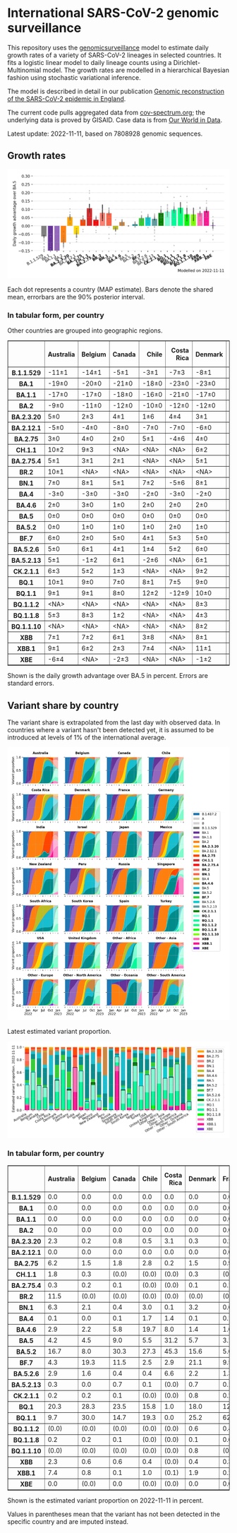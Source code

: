 # International SARS-CoV-2 genomic surveillance

This repository uses the [genomicsurveillance](https://github.com/gerstung-lab/genomicsurveillance) model to estimate daily growth rates of a variety of SARS-CoV-2 lineages in selected countries. It fits a logistic linear model to daily lineage counts using a Dirichlet-Multinomial model. The growth rates are modelled in a hierarchical Bayesian fashion using stochastic variational inference. 

The model is described in detail in our publication [Genomic reconstruction of the SARS-CoV-2 epidemic in England](https://www.nature.com/articles/s41586-021-04069-y).

The current code pulls aggregated data from [cov-spectrum.org](cov-spectrum.org); the underlying data is proved by GISAID. Case data is from [Our World in Data](https://ourworldindata.org/explorers/coronavirus-data-explorer).

Latest update: 2022-11-11, based on 7808928 genomic sequences.

## Growth rates
![Growth rates](plots/growth-rate-latest.png)

Each dot represents a country (MAP estimate). Bars denote the shared mean, errorbars are the 90% posterior interval.

### In tabular form, per country

Other countries are grouped into geographic regions.

<small><table border="1" class="dataframe">
  <thead>
    <tr style="text-align: right;">
      <th></th>
      <th>Australia</th>
      <th>Belgium</th>
      <th>Canada</th>
      <th>Chile</th>
      <th>Costa Rica</th>
      <th>Denmark</th>
      <th>France</th>
      <th>Germany</th>
      <th>India</th>
      <th>Israel</th>
      <th>Japan</th>
      <th>Mexico</th>
      <th>New Zealand</th>
      <th>Other - Africa</th>
      <th>Other - Asia</th>
      <th>Other - Europe</th>
      <th>Other - North America</th>
      <th>Other - Oceania</th>
      <th>Other - South America</th>
      <th>Peru</th>
      <th>Russia</th>
      <th>Singapore</th>
      <th>South Africa</th>
      <th>South Korea</th>
      <th>Spain</th>
      <th>Turkey</th>
      <th>USA</th>
      <th>United Kingdom</th>
    </tr>
  </thead>
  <tbody>
    <tr>
      <th>B.1.1.529</th>
      <td>-11±1</td>
      <td>-14±1</td>
      <td>-5±1</td>
      <td>-3±1</td>
      <td>-7±3</td>
      <td>-8±1</td>
      <td>-7±0</td>
      <td>-6±0</td>
      <td>-4±0</td>
      <td>-5±1</td>
      <td>-3±1</td>
      <td>-4±1</td>
      <td>-9±1</td>
      <td>-7±0</td>
      <td>-4±0</td>
      <td>-14±0</td>
      <td>-19±1</td>
      <td>&lt;NA&gt;</td>
      <td>-11±0</td>
      <td>-5±1</td>
      <td>-13±1</td>
      <td>-4±1</td>
      <td>-9±0</td>
      <td>-2±2</td>
      <td>-3±0</td>
      <td>-15±1</td>
      <td>-3±0</td>
      <td>-13±0</td>
    </tr>
    <tr>
      <th>BA.1</th>
      <td>-19±0</td>
      <td>-20±0</td>
      <td>-21±0</td>
      <td>-18±0</td>
      <td>-23±0</td>
      <td>-23±0</td>
      <td>-17±0</td>
      <td>-20±0</td>
      <td>-12±0</td>
      <td>-22±0</td>
      <td>-21±0</td>
      <td>-18±0</td>
      <td>-23±0</td>
      <td>-15±0</td>
      <td>-11±0</td>
      <td>-18±0</td>
      <td>-20±0</td>
      <td>-7±1</td>
      <td>-18±0</td>
      <td>-22±0</td>
      <td>-17±0</td>
      <td>-14±0</td>
      <td>-15±0</td>
      <td>-20±0</td>
      <td>-19±0</td>
      <td>-22±0</td>
      <td>-20±0</td>
      <td>-23±0</td>
    </tr>
    <tr>
      <th>BA.1.1</th>
      <td>-17±0</td>
      <td>-17±0</td>
      <td>-18±0</td>
      <td>-16±0</td>
      <td>-21±0</td>
      <td>-17±0</td>
      <td>-15±0</td>
      <td>-17±0</td>
      <td>-11±0</td>
      <td>-18±0</td>
      <td>-17±0</td>
      <td>-16±0</td>
      <td>-14±0</td>
      <td>-14±0</td>
      <td>-10±0</td>
      <td>-16±0</td>
      <td>-18±0</td>
      <td>-8±1</td>
      <td>-17±0</td>
      <td>-21±0</td>
      <td>-17±0</td>
      <td>-8±0</td>
      <td>-13±0</td>
      <td>-16±0</td>
      <td>-17±0</td>
      <td>-17±0</td>
      <td>-18±0</td>
      <td>-19±0</td>
    </tr>
    <tr>
      <th>BA.2</th>
      <td>-9±0</td>
      <td>-11±0</td>
      <td>-12±0</td>
      <td>-10±0</td>
      <td>-12±0</td>
      <td>-12±0</td>
      <td>-7±0</td>
      <td>-11±0</td>
      <td>-3±0</td>
      <td>-11±0</td>
      <td>-10±0</td>
      <td>-10±0</td>
      <td>-9±0</td>
      <td>-7±0</td>
      <td>-6±0</td>
      <td>-10±0</td>
      <td>-11±0</td>
      <td>-9±1</td>
      <td>-10±0</td>
      <td>-13±0</td>
      <td>-12±0</td>
      <td>-4±0</td>
      <td>-8±0</td>
      <td>-9±0</td>
      <td>-9±0</td>
      <td>-9±0</td>
      <td>-10±0</td>
      <td>-12±0</td>
    </tr>
    <tr>
      <th>BA.2.3.20</th>
      <td>5±0</td>
      <td>2±3</td>
      <td>4±1</td>
      <td>1±6</td>
      <td>4±4</td>
      <td>3±1</td>
      <td>4±1</td>
      <td>7±1</td>
      <td>5±5</td>
      <td>7±1</td>
      <td>7±1</td>
      <td>&lt;NA&gt;</td>
      <td>4±2</td>
      <td>10±4</td>
      <td>5±0</td>
      <td>8±0</td>
      <td>&lt;NA&gt;</td>
      <td>16±4</td>
      <td>&lt;NA&gt;</td>
      <td>&lt;NA&gt;</td>
      <td>&lt;NA&gt;</td>
      <td>4±1</td>
      <td>&lt;NA&gt;</td>
      <td>6±1</td>
      <td>6±2</td>
      <td>-10±5</td>
      <td>7±0</td>
      <td>5±1</td>
    </tr>
    <tr>
      <th>BA.2.12.1</th>
      <td>-5±0</td>
      <td>-4±0</td>
      <td>-8±0</td>
      <td>-7±0</td>
      <td>-7±0</td>
      <td>-6±0</td>
      <td>-3±0</td>
      <td>-4±0</td>
      <td>-4±0</td>
      <td>-6±0</td>
      <td>-7±0</td>
      <td>-6±0</td>
      <td>-6±0</td>
      <td>-4±0</td>
      <td>-3±0</td>
      <td>-4±0</td>
      <td>-7±0</td>
      <td>-6±2</td>
      <td>-6±0</td>
      <td>-10±0</td>
      <td>-6±1</td>
      <td>-2±0</td>
      <td>-2±1</td>
      <td>-5±0</td>
      <td>-4±0</td>
      <td>-5±0</td>
      <td>-7±0</td>
      <td>-5±0</td>
    </tr>
    <tr>
      <th>BA.2.75</th>
      <td>3±0</td>
      <td>4±0</td>
      <td>2±0</td>
      <td>5±1</td>
      <td>-4±6</td>
      <td>4±0</td>
      <td>4±0</td>
      <td>4±0</td>
      <td>5±0</td>
      <td>4±0</td>
      <td>2±0</td>
      <td>6±2</td>
      <td>3±0</td>
      <td>4±1</td>
      <td>4±0</td>
      <td>4±0</td>
      <td>-2±3</td>
      <td>&lt;NA&gt;</td>
      <td>4±1</td>
      <td>2±1</td>
      <td>4±1</td>
      <td>4±0</td>
      <td>1±1</td>
      <td>3±0</td>
      <td>6±1</td>
      <td>4±1</td>
      <td>4±0</td>
      <td>4±0</td>
    </tr>
    <tr>
      <th>CH.1.1</th>
      <td>10±2</td>
      <td>9±3</td>
      <td>&lt;NA&gt;</td>
      <td>&lt;NA&gt;</td>
      <td>&lt;NA&gt;</td>
      <td>6±2</td>
      <td>&lt;NA&gt;</td>
      <td>11±3</td>
      <td>17±3</td>
      <td>6±3</td>
      <td>9±3</td>
      <td>&lt;NA&gt;</td>
      <td>&lt;NA&gt;</td>
      <td>&lt;NA&gt;</td>
      <td>20±3</td>
      <td>16±2</td>
      <td>&lt;NA&gt;</td>
      <td>&lt;NA&gt;</td>
      <td>&lt;NA&gt;</td>
      <td>&lt;NA&gt;</td>
      <td>&lt;NA&gt;</td>
      <td>21±3</td>
      <td>&lt;NA&gt;</td>
      <td>8±2</td>
      <td>&lt;NA&gt;</td>
      <td>&lt;NA&gt;</td>
      <td>7±2</td>
      <td>11±2</td>
    </tr>
    <tr>
      <th>BA.2.75.4</th>
      <td>5±1</td>
      <td>3±1</td>
      <td>2±1</td>
      <td>&lt;NA&gt;</td>
      <td>&lt;NA&gt;</td>
      <td>5±1</td>
      <td>5±1</td>
      <td>4±1</td>
      <td>6±0</td>
      <td>1±2</td>
      <td>-4±3</td>
      <td>0±4</td>
      <td>&lt;NA&gt;</td>
      <td>&lt;NA&gt;</td>
      <td>5±2</td>
      <td>5±0</td>
      <td>&lt;NA&gt;</td>
      <td>&lt;NA&gt;</td>
      <td>&lt;NA&gt;</td>
      <td>&lt;NA&gt;</td>
      <td>&lt;NA&gt;</td>
      <td>1±1</td>
      <td>-3±4</td>
      <td>3±2</td>
      <td>4±4</td>
      <td>&lt;NA&gt;</td>
      <td>5±1</td>
      <td>4±1</td>
    </tr>
    <tr>
      <th>BR.2</th>
      <td>10±1</td>
      <td>&lt;NA&gt;</td>
      <td>&lt;NA&gt;</td>
      <td>&lt;NA&gt;</td>
      <td>&lt;NA&gt;</td>
      <td>&lt;NA&gt;</td>
      <td>&lt;NA&gt;</td>
      <td>&lt;NA&gt;</td>
      <td>&lt;NA&gt;</td>
      <td>&lt;NA&gt;</td>
      <td>7±3</td>
      <td>&lt;NA&gt;</td>
      <td>&lt;NA&gt;</td>
      <td>&lt;NA&gt;</td>
      <td>&lt;NA&gt;</td>
      <td>&lt;NA&gt;</td>
      <td>&lt;NA&gt;</td>
      <td>&lt;NA&gt;</td>
      <td>&lt;NA&gt;</td>
      <td>&lt;NA&gt;</td>
      <td>&lt;NA&gt;</td>
      <td>&lt;NA&gt;</td>
      <td>&lt;NA&gt;</td>
      <td>&lt;NA&gt;</td>
      <td>&lt;NA&gt;</td>
      <td>&lt;NA&gt;</td>
      <td>4±3</td>
      <td>&lt;NA&gt;</td>
    </tr>
    <tr>
      <th>BN.1</th>
      <td>7±0</td>
      <td>8±1</td>
      <td>5±1</td>
      <td>7±2</td>
      <td>-5±6</td>
      <td>8±1</td>
      <td>8±2</td>
      <td>7±1</td>
      <td>11±0</td>
      <td>9±1</td>
      <td>10±1</td>
      <td>-1±6</td>
      <td>4±2</td>
      <td>&lt;NA&gt;</td>
      <td>10±1</td>
      <td>11±0</td>
      <td>0±5</td>
      <td>&lt;NA&gt;</td>
      <td>&lt;NA&gt;</td>
      <td>-8±7</td>
      <td>2±5</td>
      <td>7±1</td>
      <td>&lt;NA&gt;</td>
      <td>9±1</td>
      <td>8±4</td>
      <td>6±3</td>
      <td>11±1</td>
      <td>8±0</td>
    </tr>
    <tr>
      <th>BA.4</th>
      <td>-3±0</td>
      <td>-3±0</td>
      <td>-3±0</td>
      <td>-2±0</td>
      <td>-3±0</td>
      <td>-2±0</td>
      <td>-1±0</td>
      <td>-2±0</td>
      <td>-3±0</td>
      <td>-2±0</td>
      <td>-3±0</td>
      <td>-2±0</td>
      <td>-3±0</td>
      <td>-3±0</td>
      <td>-2±0</td>
      <td>-2±0</td>
      <td>-2±0</td>
      <td>4±4</td>
      <td>-2±0</td>
      <td>-3±0</td>
      <td>-5±1</td>
      <td>-2±0</td>
      <td>-2±0</td>
      <td>-3±0</td>
      <td>-1±0</td>
      <td>-2±0</td>
      <td>-2±0</td>
      <td>-2±0</td>
    </tr>
    <tr>
      <th>BA.4.6</th>
      <td>2±0</td>
      <td>3±0</td>
      <td>1±0</td>
      <td>2±0</td>
      <td>2±0</td>
      <td>2±0</td>
      <td>3±0</td>
      <td>2±0</td>
      <td>4±1</td>
      <td>3±0</td>
      <td>1±0</td>
      <td>3±0</td>
      <td>2±0</td>
      <td>1±0</td>
      <td>4±0</td>
      <td>2±0</td>
      <td>2±0</td>
      <td>&lt;NA&gt;</td>
      <td>2±0</td>
      <td>2±0</td>
      <td>1±1</td>
      <td>3±1</td>
      <td>0±0</td>
      <td>1±0</td>
      <td>3±0</td>
      <td>2±1</td>
      <td>2±0</td>
      <td>2±0</td>
    </tr>
    <tr>
      <th>BA.5</th>
      <td>0±0</td>
      <td>0±0</td>
      <td>0±0</td>
      <td>0±0</td>
      <td>0±0</td>
      <td>0±0</td>
      <td>0±0</td>
      <td>0±0</td>
      <td>0±0</td>
      <td>0±0</td>
      <td>0±0</td>
      <td>0±0</td>
      <td>0±0</td>
      <td>0±0</td>
      <td>0±0</td>
      <td>0±0</td>
      <td>0±0</td>
      <td>0±0</td>
      <td>0±0</td>
      <td>0±0</td>
      <td>0±0</td>
      <td>0±0</td>
      <td>0±0</td>
      <td>0±0</td>
      <td>0±0</td>
      <td>0±0</td>
      <td>0±0</td>
      <td>0±0</td>
    </tr>
    <tr>
      <th>BA.5.2</th>
      <td>0±0</td>
      <td>1±0</td>
      <td>1±0</td>
      <td>1±0</td>
      <td>2±0</td>
      <td>1±0</td>
      <td>1±0</td>
      <td>2±0</td>
      <td>1±0</td>
      <td>0±0</td>
      <td>1±0</td>
      <td>1±0</td>
      <td>0±0</td>
      <td>0±0</td>
      <td>0±0</td>
      <td>1±0</td>
      <td>0±0</td>
      <td>2±1</td>
      <td>0±0</td>
      <td>1±0</td>
      <td>2±0</td>
      <td>1±0</td>
      <td>-1±0</td>
      <td>2±0</td>
      <td>1±0</td>
      <td>1±0</td>
      <td>1±0</td>
      <td>1±0</td>
    </tr>
    <tr>
      <th>BF.7</th>
      <td>6±0</td>
      <td>2±0</td>
      <td>5±0</td>
      <td>4±1</td>
      <td>5±3</td>
      <td>5±0</td>
      <td>5±0</td>
      <td>5±0</td>
      <td>3±3</td>
      <td>5±0</td>
      <td>5±0</td>
      <td>6±1</td>
      <td>4±1</td>
      <td>4±1</td>
      <td>6±1</td>
      <td>4±0</td>
      <td>6±1</td>
      <td>&lt;NA&gt;</td>
      <td>5±0</td>
      <td>5±2</td>
      <td>5±0</td>
      <td>0±6</td>
      <td>3±1</td>
      <td>8±1</td>
      <td>5±0</td>
      <td>3±1</td>
      <td>5±0</td>
      <td>4±0</td>
    </tr>
    <tr>
      <th>BA.5.2.6</th>
      <td>5±0</td>
      <td>6±1</td>
      <td>4±1</td>
      <td>1±4</td>
      <td>5±2</td>
      <td>6±0</td>
      <td>6±0</td>
      <td>6±0</td>
      <td>4±1</td>
      <td>5±1</td>
      <td>5±0</td>
      <td>-1±8</td>
      <td>5±2</td>
      <td>3±1</td>
      <td>6±0</td>
      <td>5±0</td>
      <td>2±7</td>
      <td>&lt;NA&gt;</td>
      <td>4±2</td>
      <td>&lt;NA&gt;</td>
      <td>7±1</td>
      <td>7±1</td>
      <td>2±0</td>
      <td>6±1</td>
      <td>5±1</td>
      <td>6±0</td>
      <td>3±0</td>
      <td>5±0</td>
    </tr>
    <tr>
      <th>BA.5.2.13</th>
      <td>5±1</td>
      <td>-1±2</td>
      <td>6±1</td>
      <td>-2±6</td>
      <td>&lt;NA&gt;</td>
      <td>6±1</td>
      <td>5±1</td>
      <td>6±1</td>
      <td>-3±4</td>
      <td>3±2</td>
      <td>-8±4</td>
      <td>-4±5</td>
      <td>&lt;NA&gt;</td>
      <td>&lt;NA&gt;</td>
      <td>5±1</td>
      <td>4±1</td>
      <td>&lt;NA&gt;</td>
      <td>&lt;NA&gt;</td>
      <td>&lt;NA&gt;</td>
      <td>&lt;NA&gt;</td>
      <td>5±6</td>
      <td>6±4</td>
      <td>-6±5</td>
      <td>2±6</td>
      <td>7±2</td>
      <td>0±3</td>
      <td>5±1</td>
      <td>5±0</td>
    </tr>
    <tr>
      <th>CK.2.1.1</th>
      <td>6±3</td>
      <td>5±2</td>
      <td>1±3</td>
      <td>&lt;NA&gt;</td>
      <td>&lt;NA&gt;</td>
      <td>9±2</td>
      <td>10±3</td>
      <td>8±1</td>
      <td>&lt;NA&gt;</td>
      <td>3±3</td>
      <td>8±3</td>
      <td>8±2</td>
      <td>&lt;NA&gt;</td>
      <td>&lt;NA&gt;</td>
      <td>&lt;NA&gt;</td>
      <td>11±1</td>
      <td>&lt;NA&gt;</td>
      <td>&lt;NA&gt;</td>
      <td>&lt;NA&gt;</td>
      <td>&lt;NA&gt;</td>
      <td>&lt;NA&gt;</td>
      <td>20±3</td>
      <td>6±3</td>
      <td>9±3</td>
      <td>12±2</td>
      <td>&lt;NA&gt;</td>
      <td>7±2</td>
      <td>6±2</td>
    </tr>
    <tr>
      <th>BQ.1</th>
      <td>10±1</td>
      <td>9±0</td>
      <td>7±0</td>
      <td>8±1</td>
      <td>7±5</td>
      <td>9±0</td>
      <td>8±0</td>
      <td>8±0</td>
      <td>6±7</td>
      <td>7±0</td>
      <td>8±1</td>
      <td>11±2</td>
      <td>6±2</td>
      <td>8±0</td>
      <td>13±1</td>
      <td>9±0</td>
      <td>12±1</td>
      <td>&lt;NA&gt;</td>
      <td>7±2</td>
      <td>&lt;NA&gt;</td>
      <td>&lt;NA&gt;</td>
      <td>23±2</td>
      <td>6±2</td>
      <td>8±1</td>
      <td>10±1</td>
      <td>8±1</td>
      <td>8±0</td>
      <td>9±0</td>
    </tr>
    <tr>
      <th>BQ.1.1</th>
      <td>9±1</td>
      <td>9±1</td>
      <td>8±0</td>
      <td>12±2</td>
      <td>-12±9</td>
      <td>10±0</td>
      <td>8±0</td>
      <td>10±0</td>
      <td>&lt;NA&gt;</td>
      <td>10±0</td>
      <td>11±1</td>
      <td>9±2</td>
      <td>-1±8</td>
      <td>8±1</td>
      <td>13±1</td>
      <td>11±0</td>
      <td>14±2</td>
      <td>&lt;NA&gt;</td>
      <td>6±2</td>
      <td>&lt;NA&gt;</td>
      <td>&lt;NA&gt;</td>
      <td>17±2</td>
      <td>5±2</td>
      <td>11±1</td>
      <td>12±0</td>
      <td>8±2</td>
      <td>10±0</td>
      <td>8±0</td>
    </tr>
    <tr>
      <th>BQ.1.1.2</th>
      <td>&lt;NA&gt;</td>
      <td>&lt;NA&gt;</td>
      <td>&lt;NA&gt;</td>
      <td>&lt;NA&gt;</td>
      <td>&lt;NA&gt;</td>
      <td>8±3</td>
      <td>18±3</td>
      <td>&lt;NA&gt;</td>
      <td>&lt;NA&gt;</td>
      <td>8±4</td>
      <td>&lt;NA&gt;</td>
      <td>&lt;NA&gt;</td>
      <td>&lt;NA&gt;</td>
      <td>&lt;NA&gt;</td>
      <td>&lt;NA&gt;</td>
      <td>12±3</td>
      <td>&lt;NA&gt;</td>
      <td>&lt;NA&gt;</td>
      <td>&lt;NA&gt;</td>
      <td>&lt;NA&gt;</td>
      <td>&lt;NA&gt;</td>
      <td>&lt;NA&gt;</td>
      <td>&lt;NA&gt;</td>
      <td>&lt;NA&gt;</td>
      <td>&lt;NA&gt;</td>
      <td>&lt;NA&gt;</td>
      <td>10±3</td>
      <td>11±2</td>
    </tr>
    <tr>
      <th>BQ.1.1.8</th>
      <td>5±3</td>
      <td>8±3</td>
      <td>1±2</td>
      <td>&lt;NA&gt;</td>
      <td>&lt;NA&gt;</td>
      <td>4±3</td>
      <td>14±3</td>
      <td>8±3</td>
      <td>&lt;NA&gt;</td>
      <td>&lt;NA&gt;</td>
      <td>&lt;NA&gt;</td>
      <td>&lt;NA&gt;</td>
      <td>&lt;NA&gt;</td>
      <td>&lt;NA&gt;</td>
      <td>18±3</td>
      <td>8±3</td>
      <td>&lt;NA&gt;</td>
      <td>&lt;NA&gt;</td>
      <td>&lt;NA&gt;</td>
      <td>&lt;NA&gt;</td>
      <td>&lt;NA&gt;</td>
      <td>&lt;NA&gt;</td>
      <td>&lt;NA&gt;</td>
      <td>&lt;NA&gt;</td>
      <td>&lt;NA&gt;</td>
      <td>2±4</td>
      <td>4±2</td>
      <td>12±1</td>
    </tr>
    <tr>
      <th>BQ.1.1.10</th>
      <td>&lt;NA&gt;</td>
      <td>&lt;NA&gt;</td>
      <td>&lt;NA&gt;</td>
      <td>&lt;NA&gt;</td>
      <td>&lt;NA&gt;</td>
      <td>8±2</td>
      <td>&lt;NA&gt;</td>
      <td>9±3</td>
      <td>&lt;NA&gt;</td>
      <td>6±4</td>
      <td>&lt;NA&gt;</td>
      <td>&lt;NA&gt;</td>
      <td>&lt;NA&gt;</td>
      <td>&lt;NA&gt;</td>
      <td>&lt;NA&gt;</td>
      <td>10±3</td>
      <td>&lt;NA&gt;</td>
      <td>&lt;NA&gt;</td>
      <td>&lt;NA&gt;</td>
      <td>&lt;NA&gt;</td>
      <td>&lt;NA&gt;</td>
      <td>&lt;NA&gt;</td>
      <td>&lt;NA&gt;</td>
      <td>&lt;NA&gt;</td>
      <td>&lt;NA&gt;</td>
      <td>&lt;NA&gt;</td>
      <td>5±3</td>
      <td>2±3</td>
    </tr>
    <tr>
      <th>XBB</th>
      <td>7±1</td>
      <td>7±2</td>
      <td>6±1</td>
      <td>3±8</td>
      <td>&lt;NA&gt;</td>
      <td>8±1</td>
      <td>11±2</td>
      <td>6±2</td>
      <td>11±0</td>
      <td>11±2</td>
      <td>7±2</td>
      <td>&lt;NA&gt;</td>
      <td>6±3</td>
      <td>3±8</td>
      <td>8±0</td>
      <td>10±1</td>
      <td>&lt;NA&gt;</td>
      <td>&lt;NA&gt;</td>
      <td>-8±8</td>
      <td>&lt;NA&gt;</td>
      <td>&lt;NA&gt;</td>
      <td>8±0</td>
      <td>-9±9</td>
      <td>11±3</td>
      <td>9±5</td>
      <td>-15±9</td>
      <td>8±1</td>
      <td>7±1</td>
    </tr>
    <tr>
      <th>XBB.1</th>
      <td>9±1</td>
      <td>6±2</td>
      <td>2±3</td>
      <td>7±4</td>
      <td>&lt;NA&gt;</td>
      <td>11±1</td>
      <td>8±3</td>
      <td>7±2</td>
      <td>15±1</td>
      <td>11±1</td>
      <td>8±2</td>
      <td>&lt;NA&gt;</td>
      <td>6±4</td>
      <td>&lt;NA&gt;</td>
      <td>7±1</td>
      <td>14±1</td>
      <td>6±4</td>
      <td>22±4</td>
      <td>2±5</td>
      <td>&lt;NA&gt;</td>
      <td>&lt;NA&gt;</td>
      <td>9±0</td>
      <td>&lt;NA&gt;</td>
      <td>10±2</td>
      <td>7±5</td>
      <td>-4±6</td>
      <td>10±1</td>
      <td>10±1</td>
    </tr>
    <tr>
      <th>XBE</th>
      <td>-6±4</td>
      <td>&lt;NA&gt;</td>
      <td>-2±3</td>
      <td>&lt;NA&gt;</td>
      <td>&lt;NA&gt;</td>
      <td>-1±2</td>
      <td>0±2</td>
      <td>1±1</td>
      <td>-1±1</td>
      <td>1±3</td>
      <td>&lt;NA&gt;</td>
      <td>&lt;NA&gt;</td>
      <td>&lt;NA&gt;</td>
      <td>&lt;NA&gt;</td>
      <td>-2±2</td>
      <td>6±0</td>
      <td>-8±7</td>
      <td>&lt;NA&gt;</td>
      <td>&lt;NA&gt;</td>
      <td>&lt;NA&gt;</td>
      <td>&lt;NA&gt;</td>
      <td>&lt;NA&gt;</td>
      <td>&lt;NA&gt;</td>
      <td>2±0</td>
      <td>&lt;NA&gt;</td>
      <td>&lt;NA&gt;</td>
      <td>4±1</td>
      <td>3±1</td>
    </tr>
  </tbody>
</table></small>

Shown is the daily growth advantage over BA.5 in percent. Errors are standard errors.

## Variant share by country

The variant share is extrapolated from the last day with observed data. In countries where a variant hasn't been detected yet, it is assumed to be introduced at levels of 1% of the international average. 

![Variant share by country](plots/variant-share-latest.png)

Latest estimated variant proportion.

![Variant share by country](plots/variant-share-bar.png)

### In tabular form, per country

<small><table border="1" class="dataframe">
  <thead>
    <tr style="text-align: right;">
      <th></th>
      <th>Australia</th>
      <th>Belgium</th>
      <th>Canada</th>
      <th>Chile</th>
      <th>Costa Rica</th>
      <th>Denmark</th>
      <th>France</th>
      <th>Germany</th>
      <th>India</th>
      <th>Israel</th>
      <th>Japan</th>
      <th>Mexico</th>
      <th>New Zealand</th>
      <th>Peru</th>
      <th>Russia</th>
      <th>Singapore</th>
      <th>South Africa</th>
      <th>South Korea</th>
      <th>Spain</th>
      <th>Turkey</th>
      <th>USA</th>
      <th>United Kingdom</th>
      <th>Other - Africa</th>
      <th>Other - Asia</th>
      <th>Other - Europe</th>
      <th>Other - North America</th>
      <th>Other - Oceania</th>
      <th>Other - South America</th>
    </tr>
  </thead>
  <tbody>
    <tr>
      <th>B.1.1.529</th>
      <td>0.0</td>
      <td>0.0</td>
      <td>0.0</td>
      <td>0.0</td>
      <td>0.0</td>
      <td>0.0</td>
      <td>0.0</td>
      <td>0.0</td>
      <td>0.0</td>
      <td>0.0</td>
      <td>0.0</td>
      <td>0.0</td>
      <td>0.0</td>
      <td>0.0</td>
      <td>0.0</td>
      <td>0.0</td>
      <td>0.0</td>
      <td>0.0</td>
      <td>0.0</td>
      <td>0.0</td>
      <td>0.0</td>
      <td>0.0</td>
      <td>0.0</td>
      <td>0.0</td>
      <td>0.0</td>
      <td>0.0</td>
      <td>(0.0)</td>
      <td>0.0</td>
    </tr>
    <tr>
      <th>BA.1</th>
      <td>0.0</td>
      <td>0.0</td>
      <td>0.0</td>
      <td>0.0</td>
      <td>0.0</td>
      <td>0.0</td>
      <td>0.0</td>
      <td>0.0</td>
      <td>0.0</td>
      <td>0.0</td>
      <td>0.0</td>
      <td>0.0</td>
      <td>0.0</td>
      <td>0.0</td>
      <td>0.0</td>
      <td>0.0</td>
      <td>0.0</td>
      <td>0.0</td>
      <td>0.0</td>
      <td>0.0</td>
      <td>0.0</td>
      <td>0.0</td>
      <td>0.0</td>
      <td>0.0</td>
      <td>0.0</td>
      <td>0.0</td>
      <td>0.0</td>
      <td>0.0</td>
    </tr>
    <tr>
      <th>BA.1.1</th>
      <td>0.0</td>
      <td>0.0</td>
      <td>0.0</td>
      <td>0.0</td>
      <td>0.0</td>
      <td>0.0</td>
      <td>0.0</td>
      <td>0.0</td>
      <td>0.0</td>
      <td>0.0</td>
      <td>0.0</td>
      <td>0.0</td>
      <td>0.0</td>
      <td>0.0</td>
      <td>0.0</td>
      <td>0.0</td>
      <td>0.0</td>
      <td>0.0</td>
      <td>0.0</td>
      <td>0.0</td>
      <td>0.0</td>
      <td>0.0</td>
      <td>0.0</td>
      <td>0.0</td>
      <td>0.0</td>
      <td>0.0</td>
      <td>0.0</td>
      <td>0.0</td>
    </tr>
    <tr>
      <th>BA.2</th>
      <td>0.0</td>
      <td>0.0</td>
      <td>0.0</td>
      <td>0.0</td>
      <td>0.0</td>
      <td>0.0</td>
      <td>0.0</td>
      <td>0.0</td>
      <td>0.0</td>
      <td>0.0</td>
      <td>0.0</td>
      <td>0.0</td>
      <td>0.0</td>
      <td>0.0</td>
      <td>0.0</td>
      <td>0.0</td>
      <td>0.0</td>
      <td>0.0</td>
      <td>0.0</td>
      <td>0.0</td>
      <td>0.0</td>
      <td>0.0</td>
      <td>0.0</td>
      <td>0.0</td>
      <td>0.0</td>
      <td>0.0</td>
      <td>0.0</td>
      <td>0.0</td>
    </tr>
    <tr>
      <th>BA.2.3.20</th>
      <td>2.3</td>
      <td>0.2</td>
      <td>0.8</td>
      <td>0.5</td>
      <td>3.1</td>
      <td>0.3</td>
      <td>0.2</td>
      <td>0.6</td>
      <td>0.0</td>
      <td>1.7</td>
      <td>2.1</td>
      <td>(0.0)</td>
      <td>2.8</td>
      <td>(0.0)</td>
      <td>(0.0)</td>
      <td>0.7</td>
      <td>(0.0)</td>
      <td>3.6</td>
      <td>0.2</td>
      <td>0.0</td>
      <td>0.9</td>
      <td>0.2</td>
      <td>1.1</td>
      <td>2.1</td>
      <td>1.6</td>
      <td>(0.0)</td>
      <td>8.3</td>
      <td>(0.0)</td>
    </tr>
    <tr>
      <th>BA.2.12.1</th>
      <td>0.0</td>
      <td>0.0</td>
      <td>0.0</td>
      <td>0.0</td>
      <td>0.0</td>
      <td>0.0</td>
      <td>0.0</td>
      <td>0.0</td>
      <td>0.0</td>
      <td>0.0</td>
      <td>0.0</td>
      <td>0.0</td>
      <td>0.0</td>
      <td>0.0</td>
      <td>0.0</td>
      <td>0.0</td>
      <td>0.0</td>
      <td>0.0</td>
      <td>0.0</td>
      <td>0.0</td>
      <td>0.0</td>
      <td>0.0</td>
      <td>0.0</td>
      <td>0.0</td>
      <td>0.0</td>
      <td>0.0</td>
      <td>0.0</td>
      <td>0.0</td>
    </tr>
    <tr>
      <th>BA.2.75</th>
      <td>6.2</td>
      <td>1.5</td>
      <td>1.8</td>
      <td>2.8</td>
      <td>0.2</td>
      <td>1.5</td>
      <td>0.9</td>
      <td>1.6</td>
      <td>12.8</td>
      <td>2.6</td>
      <td>1.0</td>
      <td>2.9</td>
      <td>11.7</td>
      <td>0.9</td>
      <td>1.9</td>
      <td>5.6</td>
      <td>1.1</td>
      <td>2.4</td>
      <td>1.7</td>
      <td>3.3</td>
      <td>1.9</td>
      <td>3.0</td>
      <td>0.2</td>
      <td>4.7</td>
      <td>2.1</td>
      <td>0.1</td>
      <td>(0.0)</td>
      <td>1.6</td>
    </tr>
    <tr>
      <th>CH.1.1</th>
      <td>1.8</td>
      <td>0.3</td>
      <td>(0.0)</td>
      <td>(0.0)</td>
      <td>(0.0)</td>
      <td>0.3</td>
      <td>(0.0)</td>
      <td>0.2</td>
      <td>2.0</td>
      <td>0.3</td>
      <td>0.8</td>
      <td>(0.0)</td>
      <td>(0.0)</td>
      <td>(0.0)</td>
      <td>(0.0)</td>
      <td>0.3</td>
      <td>(0.0)</td>
      <td>1.5</td>
      <td>(0.0)</td>
      <td>(0.0)</td>
      <td>0.3</td>
      <td>0.8</td>
      <td>(0.0)</td>
      <td>1.1</td>
      <td>2.8</td>
      <td>(0.0)</td>
      <td>(0.0)</td>
      <td>(0.0)</td>
    </tr>
    <tr>
      <th>BA.2.75.4</th>
      <td>0.3</td>
      <td>0.2</td>
      <td>0.1</td>
      <td>(0.0)</td>
      <td>(0.0)</td>
      <td>0.1</td>
      <td>0.1</td>
      <td>0.1</td>
      <td>0.9</td>
      <td>0.1</td>
      <td>0.0</td>
      <td>0.1</td>
      <td>(0.0)</td>
      <td>(0.0)</td>
      <td>(0.0)</td>
      <td>0.0</td>
      <td>0.1</td>
      <td>0.1</td>
      <td>0.1</td>
      <td>(0.0)</td>
      <td>0.2</td>
      <td>0.1</td>
      <td>(0.0)</td>
      <td>0.1</td>
      <td>0.4</td>
      <td>(0.0)</td>
      <td>(0.0)</td>
      <td>(0.0)</td>
    </tr>
    <tr>
      <th>BR.2</th>
      <td>11.5</td>
      <td>(0.0)</td>
      <td>(0.0)</td>
      <td>(0.0)</td>
      <td>(0.0)</td>
      <td>(0.0)</td>
      <td>(0.0)</td>
      <td>(0.0)</td>
      <td>(0.0)</td>
      <td>(0.0)</td>
      <td>0.2</td>
      <td>(0.0)</td>
      <td>(0.0)</td>
      <td>(0.0)</td>
      <td>(0.0)</td>
      <td>(0.0)</td>
      <td>(0.0)</td>
      <td>(0.0)</td>
      <td>(0.0)</td>
      <td>(0.0)</td>
      <td>0.0</td>
      <td>(0.0)</td>
      <td>(0.0)</td>
      <td>(0.0)</td>
      <td>(0.0)</td>
      <td>(0.0)</td>
      <td>(0.0)</td>
      <td>(0.0)</td>
    </tr>
    <tr>
      <th>BN.1</th>
      <td>6.3</td>
      <td>2.1</td>
      <td>0.4</td>
      <td>3.0</td>
      <td>0.1</td>
      <td>3.2</td>
      <td>0.6</td>
      <td>2.1</td>
      <td>16.2</td>
      <td>6.0</td>
      <td>5.1</td>
      <td>1.4</td>
      <td>2.1</td>
      <td>0.1</td>
      <td>0.4</td>
      <td>3.4</td>
      <td>(0.1)</td>
      <td>11.1</td>
      <td>0.7</td>
      <td>1.9</td>
      <td>3.0</td>
      <td>4.5</td>
      <td>(0.0)</td>
      <td>8.7</td>
      <td>5.4</td>
      <td>1.0</td>
      <td>(0.1)</td>
      <td>(0.1)</td>
    </tr>
    <tr>
      <th>BA.4</th>
      <td>0.1</td>
      <td>0.0</td>
      <td>0.1</td>
      <td>1.7</td>
      <td>1.4</td>
      <td>0.1</td>
      <td>0.1</td>
      <td>0.1</td>
      <td>0.0</td>
      <td>0.1</td>
      <td>0.0</td>
      <td>0.5</td>
      <td>0.2</td>
      <td>0.5</td>
      <td>0.0</td>
      <td>0.0</td>
      <td>3.6</td>
      <td>0.0</td>
      <td>0.1</td>
      <td>0.0</td>
      <td>0.1</td>
      <td>0.1</td>
      <td>0.0</td>
      <td>0.0</td>
      <td>0.1</td>
      <td>0.1</td>
      <td>0.3</td>
      <td>0.7</td>
    </tr>
    <tr>
      <th>BA.4.6</th>
      <td>2.9</td>
      <td>2.2</td>
      <td>5.8</td>
      <td>19.7</td>
      <td>8.0</td>
      <td>1.4</td>
      <td>1.6</td>
      <td>1.3</td>
      <td>0.0</td>
      <td>1.1</td>
      <td>0.2</td>
      <td>3.4</td>
      <td>8.4</td>
      <td>43.3</td>
      <td>0.1</td>
      <td>0.0</td>
      <td>2.6</td>
      <td>0.1</td>
      <td>2.2</td>
      <td>0.1</td>
      <td>5.9</td>
      <td>1.9</td>
      <td>0.0</td>
      <td>0.7</td>
      <td>1.5</td>
      <td>16.0</td>
      <td>(0.0)</td>
      <td>26.4</td>
    </tr>
    <tr>
      <th>BA.5</th>
      <td>4.2</td>
      <td>4.5</td>
      <td>9.0</td>
      <td>5.5</td>
      <td>31.2</td>
      <td>5.7</td>
      <td>3.1</td>
      <td>9.5</td>
      <td>0.0</td>
      <td>3.4</td>
      <td>3.4</td>
      <td>18.7</td>
      <td>13.9</td>
      <td>28.8</td>
      <td>2.9</td>
      <td>0.2</td>
      <td>45.4</td>
      <td>1.6</td>
      <td>4.6</td>
      <td>4.5</td>
      <td>6.9</td>
      <td>4.1</td>
      <td>0.3</td>
      <td>1.0</td>
      <td>5.5</td>
      <td>2.6</td>
      <td>5.1</td>
      <td>20.0</td>
    </tr>
    <tr>
      <th>BA.5.2</th>
      <td>16.7</td>
      <td>8.0</td>
      <td>30.3</td>
      <td>27.3</td>
      <td>45.3</td>
      <td>15.6</td>
      <td>5.6</td>
      <td>23.3</td>
      <td>0.1</td>
      <td>12.7</td>
      <td>68.4</td>
      <td>23.6</td>
      <td>36.4</td>
      <td>22.0</td>
      <td>73.5</td>
      <td>2.6</td>
      <td>8.2</td>
      <td>44.8</td>
      <td>7.0</td>
      <td>30.3</td>
      <td>17.6</td>
      <td>9.6</td>
      <td>0.3</td>
      <td>12.0</td>
      <td>12.6</td>
      <td>4.7</td>
      <td>75.2</td>
      <td>18.3</td>
    </tr>
    <tr>
      <th>BF.7</th>
      <td>4.3</td>
      <td>19.3</td>
      <td>11.5</td>
      <td>2.5</td>
      <td>2.9</td>
      <td>21.1</td>
      <td>9.5</td>
      <td>25.5</td>
      <td>0.0</td>
      <td>8.7</td>
      <td>3.2</td>
      <td>5.1</td>
      <td>4.6</td>
      <td>3.3</td>
      <td>10.3</td>
      <td>0.0</td>
      <td>2.2</td>
      <td>7.4</td>
      <td>7.4</td>
      <td>1.1</td>
      <td>6.1</td>
      <td>6.6</td>
      <td>0.5</td>
      <td>0.6</td>
      <td>13.7</td>
      <td>2.1</td>
      <td>(0.2)</td>
      <td>18.2</td>
    </tr>
    <tr>
      <th>BA.5.2.6</th>
      <td>2.9</td>
      <td>1.6</td>
      <td>0.4</td>
      <td>0.4</td>
      <td>6.6</td>
      <td>2.2</td>
      <td>1.3</td>
      <td>2.0</td>
      <td>0.0</td>
      <td>1.0</td>
      <td>2.1</td>
      <td>0.3</td>
      <td>4.6</td>
      <td>(0.1)</td>
      <td>9.6</td>
      <td>2.3</td>
      <td>4.0</td>
      <td>1.6</td>
      <td>0.4</td>
      <td>20.1</td>
      <td>0.9</td>
      <td>1.5</td>
      <td>0.3</td>
      <td>18.2</td>
      <td>1.4</td>
      <td>0.2</td>
      <td>(0.1)</td>
      <td>1.4</td>
    </tr>
    <tr>
      <th>BA.5.2.13</th>
      <td>0.3</td>
      <td>0.0</td>
      <td>0.7</td>
      <td>0.1</td>
      <td>(0.0)</td>
      <td>0.7</td>
      <td>0.1</td>
      <td>0.4</td>
      <td>0.0</td>
      <td>0.1</td>
      <td>0.0</td>
      <td>0.1</td>
      <td>(0.0)</td>
      <td>(0.0)</td>
      <td>0.3</td>
      <td>0.0</td>
      <td>0.1</td>
      <td>0.1</td>
      <td>0.3</td>
      <td>0.1</td>
      <td>0.1</td>
      <td>1.5</td>
      <td>(0.0)</td>
      <td>0.2</td>
      <td>0.1</td>
      <td>(0.0)</td>
      <td>(0.0)</td>
      <td>(0.0)</td>
    </tr>
    <tr>
      <th>CK.2.1.1</th>
      <td>0.2</td>
      <td>0.2</td>
      <td>0.1</td>
      <td>(0.0)</td>
      <td>(0.0)</td>
      <td>0.8</td>
      <td>0.2</td>
      <td>2.6</td>
      <td>(0.0)</td>
      <td>0.2</td>
      <td>0.2</td>
      <td>4.2</td>
      <td>(0.0)</td>
      <td>(0.0)</td>
      <td>(0.0)</td>
      <td>0.3</td>
      <td>1.4</td>
      <td>0.3</td>
      <td>5.1</td>
      <td>(0.0)</td>
      <td>0.4</td>
      <td>0.2</td>
      <td>(0.0)</td>
      <td>(0.0)</td>
      <td>1.3</td>
      <td>(0.0)</td>
      <td>(0.0)</td>
      <td>(0.0)</td>
    </tr>
    <tr>
      <th>BQ.1</th>
      <td>20.3</td>
      <td>28.3</td>
      <td>23.5</td>
      <td>15.8</td>
      <td>1.0</td>
      <td>18.0</td>
      <td>12.6</td>
      <td>14.5</td>
      <td>0.2</td>
      <td>17.3</td>
      <td>2.2</td>
      <td>23.3</td>
      <td>10.8</td>
      <td>(0.3)</td>
      <td>(0.3)</td>
      <td>9.0</td>
      <td>21.0</td>
      <td>6.6</td>
      <td>24.7</td>
      <td>22.2</td>
      <td>27.5</td>
      <td>36.0</td>
      <td>55.2</td>
      <td>19.2</td>
      <td>24.6</td>
      <td>42.9</td>
      <td>(0.3)</td>
      <td>7.4</td>
    </tr>
    <tr>
      <th>BQ.1.1</th>
      <td>9.7</td>
      <td>30.0</td>
      <td>14.7</td>
      <td>19.3</td>
      <td>0.0</td>
      <td>25.2</td>
      <td>62.7</td>
      <td>15.3</td>
      <td>(0.2)</td>
      <td>38.0</td>
      <td>9.1</td>
      <td>16.2</td>
      <td>0.1</td>
      <td>(0.4)</td>
      <td>(0.4)</td>
      <td>5.1</td>
      <td>10.2</td>
      <td>14.4</td>
      <td>45.1</td>
      <td>15.4</td>
      <td>25.4</td>
      <td>20.1</td>
      <td>42.1</td>
      <td>13.3</td>
      <td>19.2</td>
      <td>23.3</td>
      <td>(0.4)</td>
      <td>5.3</td>
    </tr>
    <tr>
      <th>BQ.1.1.2</th>
      <td>(0.0)</td>
      <td>(0.0)</td>
      <td>(0.0)</td>
      <td>(0.0)</td>
      <td>(0.0)</td>
      <td>0.6</td>
      <td>0.4</td>
      <td>(0.0)</td>
      <td>(0.0)</td>
      <td>0.5</td>
      <td>(0.0)</td>
      <td>(0.0)</td>
      <td>(0.0)</td>
      <td>(0.0)</td>
      <td>(0.0)</td>
      <td>(0.0)</td>
      <td>(0.0)</td>
      <td>(0.0)</td>
      <td>(0.0)</td>
      <td>(0.0)</td>
      <td>0.3</td>
      <td>2.6</td>
      <td>(0.0)</td>
      <td>(0.0)</td>
      <td>0.5</td>
      <td>(0.0)</td>
      <td>(0.0)</td>
      <td>(0.0)</td>
    </tr>
    <tr>
      <th>BQ.1.1.8</th>
      <td>0.2</td>
      <td>0.2</td>
      <td>0.1</td>
      <td>(0.0)</td>
      <td>(0.0)</td>
      <td>0.1</td>
      <td>0.6</td>
      <td>0.1</td>
      <td>(0.0)</td>
      <td>(0.0)</td>
      <td>(0.0)</td>
      <td>(0.0)</td>
      <td>(0.0)</td>
      <td>(0.0)</td>
      <td>(0.0)</td>
      <td>(0.0)</td>
      <td>(0.0)</td>
      <td>(0.0)</td>
      <td>(0.0)</td>
      <td>0.3</td>
      <td>0.0</td>
      <td>5.7</td>
      <td>(0.0)</td>
      <td>0.5</td>
      <td>0.2</td>
      <td>(0.0)</td>
      <td>(0.0)</td>
      <td>(0.0)</td>
    </tr>
    <tr>
      <th>BQ.1.1.10</th>
      <td>(0.0)</td>
      <td>(0.0)</td>
      <td>(0.0)</td>
      <td>(0.0)</td>
      <td>(0.0)</td>
      <td>0.8</td>
      <td>(0.0)</td>
      <td>0.3</td>
      <td>(0.0)</td>
      <td>0.3</td>
      <td>(0.0)</td>
      <td>(0.0)</td>
      <td>(0.0)</td>
      <td>(0.0)</td>
      <td>(0.0)</td>
      <td>(0.0)</td>
      <td>(0.0)</td>
      <td>(0.0)</td>
      <td>(0.0)</td>
      <td>(0.0)</td>
      <td>0.1</td>
      <td>0.1</td>
      <td>(0.0)</td>
      <td>(0.0)</td>
      <td>0.3</td>
      <td>(0.0)</td>
      <td>(0.0)</td>
      <td>(0.0)</td>
    </tr>
    <tr>
      <th>XBB</th>
      <td>2.3</td>
      <td>0.6</td>
      <td>0.6</td>
      <td>0.4</td>
      <td>(0.0)</td>
      <td>0.4</td>
      <td>0.3</td>
      <td>0.2</td>
      <td>38.8</td>
      <td>1.4</td>
      <td>0.7</td>
      <td>(0.0)</td>
      <td>1.9</td>
      <td>(0.0)</td>
      <td>(0.0)</td>
      <td>8.5</td>
      <td>0.0</td>
      <td>1.3</td>
      <td>0.2</td>
      <td>0.0</td>
      <td>0.6</td>
      <td>0.5</td>
      <td>0.0</td>
      <td>8.6</td>
      <td>1.1</td>
      <td>(0.0)</td>
      <td>(0.0)</td>
      <td>0.0</td>
    </tr>
    <tr>
      <th>XBB.1</th>
      <td>7.4</td>
      <td>0.8</td>
      <td>0.1</td>
      <td>1.0</td>
      <td>(0.1)</td>
      <td>1.9</td>
      <td>0.2</td>
      <td>0.5</td>
      <td>28.6</td>
      <td>4.2</td>
      <td>1.3</td>
      <td>(0.1)</td>
      <td>2.4</td>
      <td>(0.1)</td>
      <td>(0.1)</td>
      <td>61.8</td>
      <td>(0.1)</td>
      <td>2.9</td>
      <td>0.1</td>
      <td>0.7</td>
      <td>1.6</td>
      <td>0.8</td>
      <td>(0.0)</td>
      <td>8.9</td>
      <td>2.1</td>
      <td>6.8</td>
      <td>9.8</td>
      <td>0.7</td>
    </tr>
    <tr>
      <th>XBE</th>
      <td>0.0</td>
      <td>(0.0)</td>
      <td>0.0</td>
      <td>(0.0)</td>
      <td>(0.0)</td>
      <td>0.0</td>
      <td>0.0</td>
      <td>0.0</td>
      <td>0.0</td>
      <td>0.0</td>
      <td>(0.0)</td>
      <td>(0.0)</td>
      <td>(0.0)</td>
      <td>(0.0)</td>
      <td>(0.0)</td>
      <td>(0.0)</td>
      <td>(0.0)</td>
      <td>0.2</td>
      <td>(0.0)</td>
      <td>(0.0)</td>
      <td>0.1</td>
      <td>0.1</td>
      <td>(0.0)</td>
      <td>0.0</td>
      <td>3.5</td>
      <td>0.1</td>
      <td>(0.0)</td>
      <td>(0.0)</td>
    </tr>
  </tbody>
</table></small>

Shown is the estimated variant proportion on 2022-11-11 in percent. 

Values in parentheses mean that the variant has not been detected in the specific country and are imputed instead.
